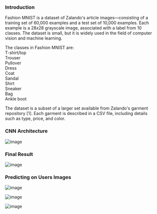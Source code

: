 ### Introduction
Fashion MNIST is a dataset of Zalando's article images—consisting of a training set of 60,000 examples and a test set of 10,000 examples. Each example is a 28x28 grayscale image, associated with a label from 10 classes. The dataset is small, but it is widely used in the field of computer vision and machine learning.

The classes in Fashion MNIST are: <br>
T-shirt/top <br>
Trouser<br>
Pullover<br>
Dress<br>
Coat<br>
Sandal<br>
Shirt<br>
Sneaker<br>
Bag<br>
Ankle boot <br>

The dataset is a subset of a larger set available from Zalando's garment repository [1]. Each garment is described in a CSV file, including details such as type, price, and color.

### CNN Architecture
![image](https://github.com/Shlok-21/FashionClassificationUsingCNN/assets/91182775/b14f1cbd-7971-4684-b251-7f0989b5a6b7)


### Final Result
![image](https://github.com/Shlok-21/FashionClassificationUsingCNN/assets/91182775/131406a6-3ca3-4bd2-aadc-7f2e5aff6176)

### Predicting on Users Images

![image](https://github.com/Shlok-21/FashionClassificationUsingCNN/assets/91182775/18ff84fb-7201-4bc1-be06-25c770fcd4a1)

![image](https://github.com/Shlok-21/FashionClassificationUsingCNN/assets/91182775/23bbdaa3-4e77-46e3-b80c-3631ec7e3659)

![image](https://github.com/Shlok-21/FashionClassificationUsingCNN/assets/91182775/1cd89ba9-d3e8-42f4-9b0b-07d79094c2fa)
